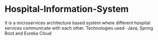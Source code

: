 # Hospital-Information-System
It is a microservices architecture based system where different hospital services communicate with each other.
Technologies used- Java, Spring Boot and Eureka Cloud
